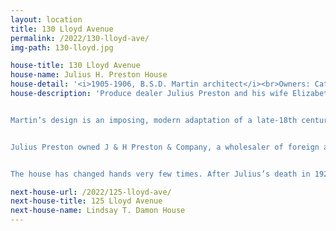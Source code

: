 ```yaml
---
layout: location
title: 130 Lloyd Avenue
permalink: /2022/130-lloyd-ave/
img-path: 130-lloyd.jpg

house-title: 130 Lloyd Avenue
house-name: Julius H. Preston House
house-detail: '<i>1905-1906, B.S.D. Martin architect</i><br>Owners: Catherine and Rob Taylor'
house-description: 'Produce dealer Julius Preston and his wife Elizabeth constructed their handsome brick Colonial Revival on Lots 37, 38, and 39 of the Halsey Estate Plat in 1905. The couple hired architect B.S.D. Martin to design their house. Little is known about the architect, but Martin had studied at McGill University in Toronto, and later furthered his studies in Paris.  


Martin’s design is an imposing, modern adaptation of a late-18th century Georgian house. The asymmetrical façade is anchored by an entrance portico with Doric columns and elaborate balustrades. A belt course delineates the perimeter of the structure between the two principal floors. The steeply pitched gambrel roof covered in slate is supported by an intricate dentil and modillion cornice. On the east side of the house is a sun porch with a double-height rounded bay window.   


Julius Preston owned J & H Preston & Company, a wholesaler of foreign and domestic fruits and produce with an office at 13 Dyer Street. He and his wife lived at 130 Lloyd with their two sons and two daughters, as well as three servants: Margaret Gormley of Rhode Island, Mary Griffin of Ireland, and Catherine McCarthy of Ireland.  


The house has changed hands very few times. After Julius’s death in 1920, Elizabeth lived at 130 Lloyd until 1961. The house was sold to John Barrett and his wife Mary, and they lived at the house until 1985, when it transferred to their son John Barrett Jr. The current homeowners have lived here since 2001.'

next-house-url: /2022/125-lloyd-ave/
next-house-title: 125 Lloyd Avenue
next-house-name: Lindsay T. Damon House
---
```

